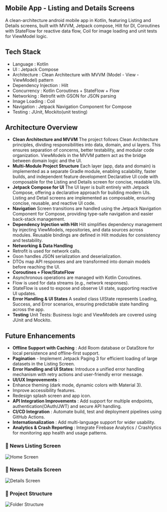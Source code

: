 ## Mobile App - Listing and Details Screens
A clean-architecture android mobile app in Kotlin, featuring Listing and Details screens, built with MVVM, Jetpack compose, Hilt for DI, Coroutines with StateFlow for reactive data flow, Coil for image loading and unit tests for ViewModel logic.

## Tech Stack
- Language : Kotlin
- UI : Jetpack Compose
- Architecture : Clean Architecture with MVVM (Model - View - ViewModel) pattern
- Dependency Injection : Hilt
- Concurrency : Kotlin Coroutines + StateFlow + Flow
- Networking : Retrofit with GSON for JSON parsing
- Image Loading : Coil
- Navigation : Jetpack Navigation Component for Compose
- Testing :  JUnit, Mockito(unit testing)

## Architecture Overview
- **Clean Architecture and MVVM**
The project follows Clean Architecture principles, dividing responsibilities into data, domain, and ui layers. This ensures separation of concerns, better testability, and modular code organization. ViewModels in the MVVM pattern act as the bridge between domain logic and the UI.
- **Multi-Module Project Structure**
Each layer (app, data and domain) is implemented as a separate Gradle module, enabling scalability, faster builds, and independent feature development
Declarative UI code with composable for the Listing and Details screen for concise, readable UIs.
- **Jetpack Compose for UI**
The UI layer is built entirely with Jetpack Compose, offering a declarative approach for building modern UIs. Listing and Detail screens are implemented as composable, ensuring concise, reusable, and reactive UI code.
- **Navigation**
Screen transitions are handled using the Jetpack Navigation Component for Compose, providing type-safe navigation and easier back-stack management.
- **Dependency Injection with Hilt**
Hilt simplifies dependency management by injecting ViewModels, repositories, and data sources across modules. Reusable bindings are defined in Hilt modules for consistency and testability.
- **Networking & Data Handling**
- Retrofit is used for network calls.
- Gson handles JSON serialization and deserialization.
- DTOs map API responses and are transformed into domain models before reaching the UI.
- **Coroutines + Flow/StateFlow**
- Asynchronous operations are managed with Kotlin Coroutines.
- Flow is used for data streams (e.g., network responses).
- StateFlow is used to expose and observe UI state, supporting reactive UI updates.
- **Error Handling & UI States**
A sealed class UIState represents Loading, Success, and Error scenarios, ensuring predictable state handling across the app.
- **Testing**
Unit Tests: Business logic and ViewModels are covered using JUnit and Mockito.

## Future Enhancements
- **Offline Support with Caching** : Add Room database or DataStore for local persistence and offline-first support.
- **Pagination** - Implement Jetpack Paging 3 for efficient loading of large datasets in the Listing Screen.
- **Error Handling and UI States**: Introduce a unified error handling mechanism with retry actions and user-friendly error message.
- **UI/UX Improvements** : 
- Enhance theming (dark mode, dynamic colors with Material 3).
- Improve accessibility features.
- Redesign splash screen and app icon.
- **API Integration Improvements** : Add support for multiple endpoints, authentication(OAuth/JWT) and secure API handling.
- **CI/CD Integration** : Automate build, test and deployment pipelines using GitHub Actions.
- **Internationalization** : Add multi-language support for wider usability.
- **Analytics & Crash Reporting** : Integrate Firebase Analytics / Crashlytics for monitoring app health and usage patterns.

### 📱 News Listing Screen
![Home Screen](assets/screenshots/listing.png)

### 📱 News Details Screen
![Details Screen](assets/screenshots/details.png)

### 📂 Project Structure
![Folder Structure](assets/screenshots/structure.png)

